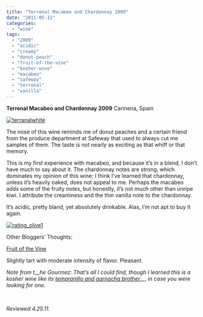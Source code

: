 ```yaml
---
title: "Terrenal Macabeo and Chardonnay 2009"
date: "2011-05-11"
categories:
  - "wine"
tags:
  - "2009"
  - "acidic"
  - "creamy"
  - "donut-peach"
  - "fruit-of-the-vine"
  - "kosher-wine"
  - "macabeo"
  - "safeway"
  - "terrenal"
  - "vanilla"
---
```


**Terrenal Macabeo and Chardonnay 2009** Carinena, Spain

[![](http://s3.amazonaws.com/thegourmez-wpmedia/2011/05/terranalwhite.jpg "terranalwhite")](http://s3.amazonaws.com/thegourmez-wpmedia/2011/05/terranalwhite.jpg)

The nose of this wine reminds me of donut peaches and a certain friend from the produce department at Safeway that used to always cut me samples of them. The taste is not nearly as exciting as that whiff or that memory.

This is my first experience with macabeo, and because it’s in a blend, I don’t have much to say about it. The chardonnay notes are strong, which dominates my opinion of this wine; I think I’ve learned that chardonnay, unless it’s heavily oaked, does not appeal to me. Perhaps the macabeo adds some of the fruity notes, but honestly, it’s not much other than unripe kiwi. I attribute the creaminess and the thin vanilla note to the chardonnay.

It’s acidic, pretty bland, yet absolutely drinkable. Alas, I’m not apt to buy it again.

[![](http://s3.amazonaws.com/thegourmez-wpmedia/2009/04/rating_olive1.gif "rating_olive1")](http://s3.amazonaws.com/thegourmez-wpmedia/2009/04/rating_olive1.gif)

Other Bloggers’ Thoughts:

[Fruit of the Vine](http://fruitofthevine.blog.com/2011/04/13/terrenal-macabeo-chardonnay-2009/)

Slightly tart with moderate intensity of flavor. Pleasant.

_Note from t__he Gourmez: That’s all I could find, though I learned this is a kosher wine_ _like its [tempranillo and garnacha brother](http://www.thegourmez.com/?p=2658)__, in case you were looking for one._

 

_Reviewed 4.25.11._

